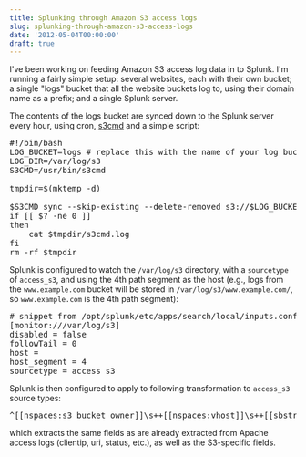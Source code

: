 ```yaml
---
title: Splunking through Amazon S3 access logs
slug: splunking-through-amazon-s3-access-logs
date: '2012-05-04T00:00:00'
draft: true
---
```


<p>I've been working on feeding Amazon S3 access log data in to Splunk. I'm running a fairly simple setup: several websites, each with their own bucket; a single "logs" bucket that all the website buckets log to, using their domain name as a prefix; and a single Splunk server.</p>

<p>The contents of the logs bucket are synced down to the Splunk server every hour, using cron, <a href=http://s3tools.org/s3cmd>s3cmd</a> and a simple script:

<!--more-->


<pre class="prettyprint lang-bsh">
#!/bin/bash
LOG_BUCKET=logs # replace this with the name of your log bucket
LOG_DIR=/var/log/s3
S3CMD=/usr/bin/s3cmd

tmpdir=$(mktemp -d)

$S3CMD sync --skip-existing --delete-removed s3://$LOG_BUCKET/ $LOG_DIR/ &> $tmpdir/s3cmd.log
if [[ $? -ne 0 ]]
then
	cat $tmpdir/s3cmd.log
fi
rm -rf $tmpdir
</pre></p>

<p>Splunk is configured to watch the <code>/var/log/s3</code> directory, with a <code>sourcetype</code> of <code>access_s3</code>, and using the 4th path segment as the host (e.g., logs from the <code>www.example.com</code> bucket will be stored in <code>/var/log/s3/www.example.com/</code>, so <code>www.example.com</code> is the 4th path segment):
<pre class="prettyprint">
# snippet from /opt/splunk/etc/apps/search/local/inputs.conf
[monitor:///var/log/s3]
disabled = false
followTail = 0
host =
host_segment = 4
sourcetype = access_s3
</pre></p>

<p>Splunk is then configured to apply to following transformation to <code>access_s3</code> source types:
<pre>^[[nspaces:s3_bucket_owner]]\s++[[nspaces:vhost]]\s++[[sbstring:req_time]]\s++[[nspaces:clientip]]\s++[[nspaces:user]]\s++[[nspaces:s3_request_id]]\s++[[nspaces:s3_operation]]\s++[[nspaces:s3_key]]\s++[[access-request]]\s++[[nspaces:status]]\s++[[nspaces:s3_error_code]]\s++[[nspaces:bytes]]\s++[[nspaces:s3_object_size]]\s++[[nspaces:s3_total_time]]\s++[[nspaces:s3_turnaround_time]]\s++"(?<referer>[[bc_domain:referer_]]?+[^"]*+)"\s++[[qstring:useragent]]\s++[[nspaces:s3_version_id]][[all:other]]</pre></p>

<p>which extracts the same fields as are already extracted from Apache access logs (clientip, uri, status, etc.), as well as the S3-specific fields.</p>